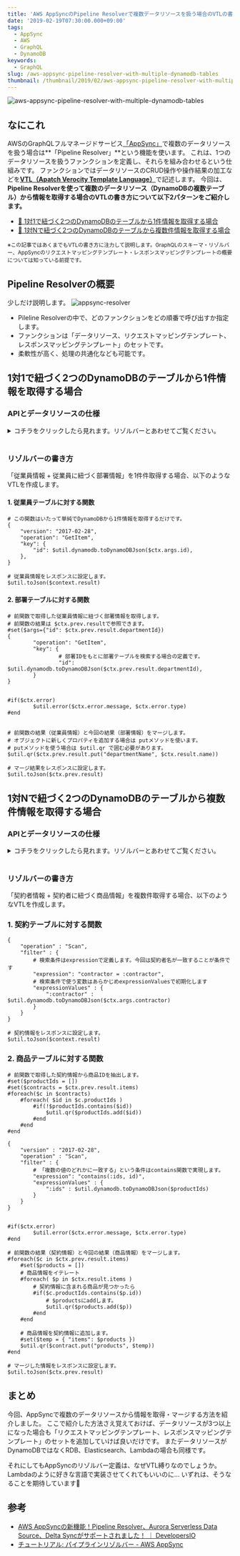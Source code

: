 ```yaml
---
title: 'AWS AppSyncのPipeline Resolverで複数データリソースを扱う場合のVTLの書き方'
date: '2019-02-19T07:30:00.000+09:00'
tags:
  - AppSync
  - AWS
  - GraphQL
  - DynamoDB
keywords:
  - GraphQL
slug: /aws-appsync-pipeline-resolver-with-multiple-dynamodb-tables
thumbnail: /thumbnail/2019/02/aws-appsync-pipeline-resolver-with-multiple-dynamodb-tables.png
---
```


![aws-appsync-pipeline-resolver-with-multiple-dynamodb-tables](/thumbnail/2019/02/aws-appsync-pipeline-resolver-with-multiple-dynamodb-tables.png)


## なにこれ 

AWSのGraphQLフルマネージドサービス[「AppSync」](https://aws.amazon.com/jp/appsync/)で複数のデータリソースを扱う場合は**「Pipeline Resolver」**という機能を使います。
これは、1つのデータリソースを扱うファンクションを定義し、それらを組み合わせるという仕組みです。
ファンクションではデータリソースのCRUD操作や操作結果の加工などを[**VTL（Apatch Verocity Template Language）**](http://velocity.apache.org/engine/1.7/vtl-reference.html)で記述します。
今回は、**Pipeline Resolverを使って複数のデータリソース（DynamoDBの複数テーブル）から情報を取得する場合のVTLの書き方について以下2パターンをご紹介します。**


* [🔰 1対1で紐づく2つのDynamoDBのテーブルから1件情報を取得する場合](#1対1で紐づく2つのdynamodbのテーブルから1件情報を取得する場合)
* [💪 1対Nで紐づく2つのDynamoDBのテーブルから複数件情報を取得する場合](#1対nで紐づく2つのdynamodbのテーブルから複数件情報を取得する場合)

<small>※この記事ではあくまでもVTLの書き方に注力して説明します。GraphQLのスキーマ・リゾルバー、AppSyncのリクエストマッピングテンプレート・レスポンスマッピングテンプレートの概要については知っている前提です。</small>

## Pipeline Resolverの概要

少しだけ説明します。
![appsync-resolver](appsync-resolver.png)

* Pileline Resolverの中で、どのファンクションをどの順番で呼び出すか指定します。
* ファンクションは「データリソース、リクエストマッピングテンプレート、レスポンスマッピングテンプレート」のセットです。
* 柔軟性が高く、処理の共通化なども可能です。


## 1対1で紐づく2つのDynamoDBのテーブルから1件情報を取得する場合

### APIとデータリソースの仕様

<details><summary>コチラをクリックしたら見れます。リゾルバーとあわせてご覧ください。</summary><div>
<br/>

`{"id":"1000"}`を引数にAPIを呼び出すと以下レスポンスが返ってくる想定です。

```json:title=APIのレスポンス
{
    "id": "1000",
    "name": "ギャッツビー太郎",
    "departmentId": "9001",
    "departmentName": "総務部"
}
```

#### Queryのスキーマ

```
type Sample1 {
    id: ID!
    name: String!
    departmentId: String!
    departmentName: String
}

query {
    sample1(id: ID!): Sample1
}
```

#### 取得対象データ

```markdown:title=従業員テーブル（employeeテーブル） ※簡単のため１件のみ
* id: 100
* name: ギャッツビー太郎
* departmentId: 9001
```

```markdown:title=部署テーブル（departmentテーブル） ※簡単のため１件のみ
* id: 9001
* name: 総務部
```


</div></details>
<br/>


### リゾルバーの書き方
「従業員情報 + 従業員に紐づく部署情報」を1件件取得する場合、以下のようなVTLを作成します。


#### 1. 従業員テーブルに対する関数

```vtl:title=リクエストマッピングテンプレート
# この関数はいたって単純でDynamoDBから1件情報を取得するだけです。
{
    "version": "2017-02-28",
    "operation": "GetItem",
    "key": {
        "id": $util.dynamodb.toDynamoDBJson($ctx.args.id),
    },
}
```

```vtl:title=レスポンスマッピングテンプレート
# 従業員情報をレスポンスに設定します。
$util.toJson($context.result)
```


#### 2. 部署テーブルに対する関数

```vtl:title=リクエストマッピングテンプレート
# 前関数で取得した従業員情報に紐づく部署情報を取得します。
# 前関数の結果は $ctx.prev.resultで参照できます。
#set($args={"id": $ctx.prev.result.departmentId})
{
        "operation": "GetItem",
        "key": {
                # 部署IDをもとに部署テーブルを検索する場合の定義です。
                "id": $util.dynamodb.toDynamoDBJson($ctx.prev.result.departmentId),
        }
}
```


```vtl:title=レスポンスマッピングテンプレート

#if($ctx.error)
        $util.error($ctx.error.message, $ctx.error.type)
#end


# 前関数の結果（従業員情報）と今回の結果（部署情報）をマージします。
# オブジェクトに新しくプロパティを追加する場合は putメソッドを使います。
# putメソッドを使う場合は $util.qr で囲む必要があります。
$util.qr($ctx.prev.result.put("departmentName", $ctx.result.name))

# マージ結果をレスポンスに設定します。
$util.toJson($ctx.prev.result)
```







## 1対Nで紐づく2つのDynamoDBのテーブルから複数件情報を取得する場合

### APIとデータリソースの仕様

<details><summary>コチラをクリックしたら見れます。リゾルバーとあわせてご覧ください。</summary><div>
<br/>

まずは想定するAppSyncのスキーマとデータリソースを説明します。
`{ "contractor":"ギャッツビー太郎"}`を引数にAPIを呼び出すと以下のレスポンスが返ってくる想定です。

```json:title=APIのレスポンス
{
    "contracts": {
        "items": [
            {
            	"id": "1000",
                "name": "〇〇〇案件",
                "contractor": "ギャッツビー太郎",
                "productIds": [
                    "2001",
                    "2002"
                ],
                "products": [
                    {
                        "id": "2001",
                        "name": "トマト"
                    },
                    {
                        "id": "2002",
                        "name": "ナス"
                    }
                ]
            },
            {
            	"id": "1001",
                "name": "△△△案件",
                "contractor": "ギャッツビー太郎",
                "productIds": [
                    "2002",
                    "2003"
                ],
                "products": [
                    {
                        "id": "2002",
                        "name": "ナス"
                    },
                    {
                        "id": "2003",
                        "name": "キュウリ"
                    }
                ]
            }
        ]
    }
}
```

#### Queryのスキーマ

```

type Contracts {
    items: [Contract]
}

type Contract {
    id: ID!
    name: String!
    contractor: String!
    productIds: [ID]
    products: [Product]
}

type Product {
    id: ID!
    name: String
}

query {
    getContracts(contractor: String!): Contracts
}
```

#### 取得対象データ

```markdown:title=契約テーブル（Contructテーブル） 2件
* id: 1000
* name: 〇〇〇案件
* contractor: ギャッツビー太郎
* productIds: [2001,2002]

* id: 1001
* name: △△△案件
* contractor: ギャッツビー太郎
* productIds: [2002,2003]
```

```markdown:title=商品テーブル（productテーブル） 3件
* id: 2001
* name: トマト

* id: 2002
* name: ナス

* id: 2003
* name: キュウリ
```

</div></details>
<br/>


### リゾルバーの書き方

「契約者情報 + 契約者に紐づく商品情報」を複数件取得する場合、以下のようなVTLを作成します。


### 1. 契約テーブルに対する関数

```vtl:title=リクエストマッピングテンプレート
{
    "operation" : "Scan",
    "filter" : {
        # 検索条件はexpressionで定義します。今回は契約者名が一致することが条件です
        "expression": "contractor = :contractor",
        # 検索条件で使う変数はあらかじめexpressionValuesで初期化します
        "expressionValues" : {
            ":contractor" : $util.dynamodb.toDynamoDBJson($ctx.args.contractor)
        }
    }
}
```

```vtl:title=レスポンスマッピングテンプレート
# 契約情報をレスポンスに設定します。
$util.toJson($context.result)
```


### 2. 商品テーブルに対する関数

```vtl:title=リクエストマッピングテンプレート
# 前関数で取得した契約情報から商品IDを抽出します。
#set($productIds = [])
#set($contracts = $ctx.prev.result.items)
#foreach($c in $contracts)
    #foreach( $id in $c.productIds )
        #if(!$productIds.contains($id))
            $util.qr($productIds.add($id))
        #end
    #end
#end

{
    "version" : "2017-02-28",
    "operation" : "Scan",
    "filter" : {
        # 「複数の値のどれかに一致する」という条件はcontains関数で実現します。
        "expression": "contains(:ids, id)",
        "expressionValues" : {
            ":ids" : $util.dynamodb.toDynamoDBJson($productIds)
        }
    }
}
```


```vtl:title=レスポンスマッピングテンプレート

#if($ctx.error)
        $util.error($ctx.error.message, $ctx.error.type)
#end

# 前関数の結果（契約情報）と今回の結果（商品情報）をマージします。
#foreach($c in $ctx.prev.result.items)
	#set($products = [])    
    # 商品情報をイテレート
    #foreach( $p in $ctx.result.items )
        # 契約情報に含まれる商品が見つかったら
        #if($c.productIds.contains($p.id))
            # $productsにaddします。
            $util.qr($products.add($p))
        #end
    #end
        
    # 商品情報を契約情報に追加します。
    #set($temp = { "items": $products })
    $util.qr($contract.put("products", $temp))
#end

# マージした情報をレスポンスに設定します。
$util.toJson($ctx.prev.result)
```



## まとめ

今回、AppSyncで複数のデータリソースから情報を取得・マージする方法を紹介しました。
ここで紹介した方法さえ覚えておけば、データリソースが3つ以上になった場合も「リクエストマッピングテンプレート、レスポンスマッピングテンプレート」のセットを追加していけば良いだけです。
またデータリソースがDynamoDBではなくRDB、Elasticsearch、Lambdaの場合も同様です。

それにしてもAppSyncのリゾルバー定義は、なぜVTL縛りなのでしょうか。Lambdaのように好きな言語で実装させてくれてもいいのに... いずれは、そうなることを期待しています🍅


## 参考
* [AWS AppSyncの新機能！Pipeline Resolver、Aurora Serverless Data Source、Delta Syncがサポートされました！ ｜ DevelopersIO](https://dev.classmethod.jp/cloud/aws/appsync-updates-11-21/)
* [チュートリアル: パイプラインリゾルバー - AWS AppSync](https://docs.aws.amazon.com/ja_jp/appsync/latest/devguide/tutorial-pipeline-resolvers.html)

